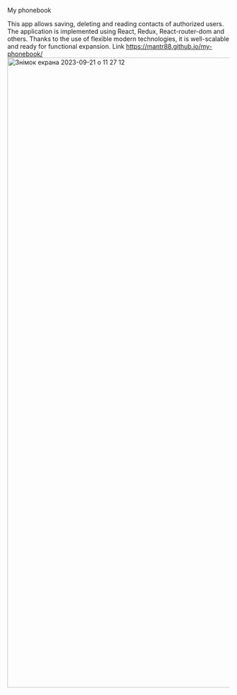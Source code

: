 My phonebook

This app allows saving, deleting and reading contacts of authorized users.
The application is implemented using React, Redux, React-router-dom and others. 
Thanks to the use of flexible modern technologies, it is well-scalable and ready for functional expansion.
Link https://mantr88.github.io/my-phonebook/ 
<img width="1427" alt="Знімок екрана 2023-09-21 о 11 27 12" src="https://github.com/mantr88/my-phonebook/assets/109439896/9e92367e-a51d-4090-a757-a4b1d961a44c">
